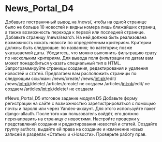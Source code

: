 # News_Portal_D4
Добавьте постраничный вывод на /news/, чтобы на одной странице было не больше 10 новостей и видны номера лишь ближайших страниц, а также возможность перехода к первой или последней странице.
Добавьте страницу /news/search. На ней должна быть реализована возможность искать новости по определённым критериям. Критерии должны быть следующие:
по названию;
по категории;
позже указываемой даты.
Убедитесь, что можно выполнить фильтрацию сразу по нескольким критериям.
Для вывода поля фильтрации по датам вам может понадобиться указать специальный тип в HTML.
Запрограммируйте страницы создания, редактирования и удаления новостей и статей. Предлагаем вам расположить страницы по следующим ссылкам:
/news/create/
/news/<int:pk>/edit/
/news/<int:pk>/delete/
/articles/create/       не создаем
/articles/<int:pk>/edit/       не создаем
/articles/<int:pk>/delete/       не создаем


#News_Portal_D5 итоговое задание модуля D5
Добавьте форму регистрации на сайте с возможностью зарегистрироваться с помощью почты и пароля или через Yandex-аккаунт. Для этого используйте пакет django-allauth. После того как пользователь войдёт, его должно перенаправить на страницу с новостями.
Настройте проверки у представлений создания и редактирования новостей и статей. Создайте группу authors, выдайте ей права на создание и изменение новых записей в разделах «Статьи» и «Новости».
Проверьте работу прав.
